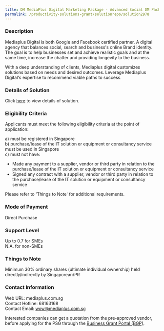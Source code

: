 ```yaml
---
title: DM MediaPlus Digital Marketing Package - Advanced Social DM Package (SMM/SMA) [6 Months]
permalink: /productivity-solutions-grant/solutionrepo/solution2978
---
```


### Description

Mediaplus Digital is both Google and Facebook certified partner. A digital agency that balances social, search and business's online Brand identity. The goal is to help businesses set and achieve realistic goals and at the same time, increase the chatter and providing longevity to the business.

With a deep understanding of clients, Mediaplus digital customizes solutions based on needs and desired outcomes. Leverage Mediaplus Digital's expertise to recommend viable paths to success.

### Details of Solution

Click <a href='https://www.gobusiness.gov.sg/images/psg/MediaPlus_Desensitised_Annex_3_Part_4.pdf' target='_blank' rel='noopener'>here</a> to view details of solution.

### Eligibility Criteria

Applicants must meet the following eligibility criteria at the point of application:

a) must be registered in Singapore <br>
b) purchase/lease of the IT solution or equipment or consultancy service must be used in Singapore <br>
c) must not have:
- Made any payment to a supplier, vendor or third party in relation to the purchase/lease of the IT solution or equipment or consultancy service
- Signed any contract with a supplier, vendor or third party in relation to the purchase/lease of the IT solution or equipment or consultancy service

Please refer to 'Things to Note' for additional requirements.

### Mode of Payment
Direct Purchase

### Support Level
Up to 0.7 for SMEs <br>
N.A. for non-SMEs

### Things to Note
Minimum 30% ordinary shares (ultimate individual ownership) held directly/indirectly by Singaporean/PR

### Contact Information
Web URL: mediaplus.com.sg <br>Contact Hotline: 68163168 <br>Contact Email: wow@mediaplus.com.sg <br>

Interested companies can get a quotation from the pre-approved vendor, before applying for the PSG through the <a target='_blank' rel='noopener' href='https://www.businessgrants.gov.sg/'>Business Grant Portal (BGP)</a>.
